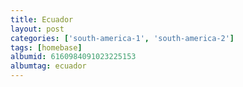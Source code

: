 ```yaml
---
title: Ecuador
layout: post
categories: ['south-america-1', 'south-america-2']
tags: [homebase]
albumid: 6160984091023225153
albumtag: ecuador
---
```

